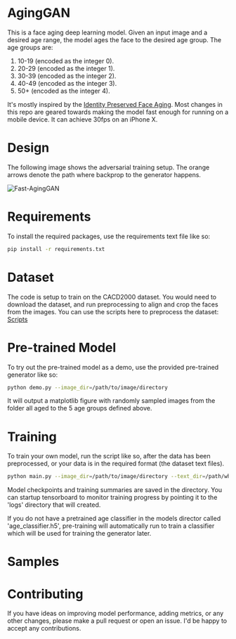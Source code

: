 # AgingGAN

This is a face aging deep learning model. Given an input image and a desired age range, the model ages the face to the desired age group. The age groups are:
1. 10-19 (encoded as the integer 0).
2. 20-29 (encoded as the integer 1).
3. 30-39 (encoded as the integer 2).
4. 40-49 (encoded as the integer 3).
5. 50+ (encoded as the integer 4).

It's mostly inspired by the [Identity Preserved Face Aging](http://openaccess.thecvf.com/content_cvpr_2018/papers/Wang_Face_Aging_With_CVPR_2018_paper.pdf). Most changes in this repo are geared towards making the model fast enough for running on a mobile device. It can achieve 30fps on an iPhone X.

# Design
The following image shows the adversarial training setup. The orange arrows denote the path where backprop to the generator happens.

![Fast-AgingGAN](https://user-images.githubusercontent.com/4294680/71646087-5fd13a80-2ce2-11ea-8d5b-055d202ad1f1.png)

# Requirements
To install the required packages, use the requirements text file like so:
```bash
pip install -r requirements.txt
```

# Dataset
The code is setup to train on the CACD2000 dataset. You would need to download the dataset, and run preprocessing to align and crop the faces from the images. You can use the scripts here to preprocess the dataset: [Scripts](https://github.com/guyuchao/IPCGANs-Pytorch/tree/master/preprocess)

# Pre-trained Model
To try out the pre-trained model as a demo, use the provided pre-trained generator like so:
```bash
python demo.py --image_dir=/path/to/image/directory
```
It will output a matplotlib figure with randomly sampled images from the folder all aged to the 5 age groups defined above.

# Training
To train your own model, run the script like so, after the data has been preprocessed, or your data is in the required format (the dataset text files).
```bash
python main.py --image_dir=/path/to/image/directory --text_dir=/path/where/the/text/files/are --batch_size=24 --epochs=100 --img_size=128 --num_classes=5 --lr=1e-4 --save_iter=200
```
Model checkpoints and training summaries are saved in the directory. You can startup tensorboard to monitor training progress by pointing it to the 'logs' directory that will created.

If you do not have a pretrained age classifier in the models director called 'age_classifier.h5', pre-training will automatically run to train a classifier which will be used for training the generator later.

# Samples


# Contributing
If you have ideas on improving model performance, adding metrics, or any other changes, please make a pull request or open an issue. I'd be happy to accept any contributions.
